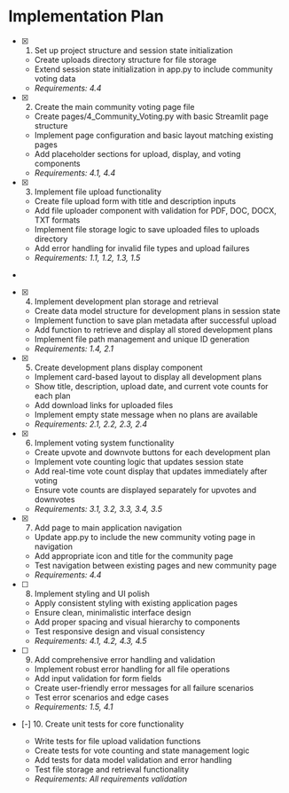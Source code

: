# Implementation Plan

- [x] 1. Set up project structure and session state initialization





  - Create uploads directory structure for file storage
  - Extend session state initialization in app.py to include community voting data
  - _Requirements: 4.4_

- [x] 2. Create the main community voting page file





  - Create pages/4_Community_Voting.py with basic Streamlit page structure
  - Implement page configuration and basic layout matching existing pages
  - Add placeholder sections for upload, display, and voting components
  - _Requirements: 4.1, 4.4_

- [x] 3. Implement file upload functionality





  - Create file upload form with title and description inputs
  - Add file uploader component with validation for PDF, DOC, DOCX, TXT formats
  - Implement file storage logic to save uploaded files to uploads directory
  - Add error handling for invalid file types and upload failures
  - _Requirements: 1.1, 1.2, 1.3, 1.5_
-

- [x] 4. Implement development plan storage and retrieval




  - Create data model structure for development plans in session state
  - Implement function to save plan metadata after successful upload
  - Add function to retrieve and display all stored development plans
  - Implement file path management and unique ID generation
  - _Requirements: 1.4, 2.1_

- [x] 5. Create development plans display component





  - Implement card-based layout to display all development plans
  - Show title, description, upload date, and current vote counts for each plan
  - Add download links for uploaded files
  - Implement empty state message when no plans are available
  - _Requirements: 2.1, 2.2, 2.3, 2.4_

- [x] 6. Implement voting system functionality





  - Create upvote and downvote buttons for each development plan
  - Implement vote counting logic that updates session state
  - Add real-time vote count display that updates immediately after voting
  - Ensure vote counts are displayed separately for upvotes and downvotes
  - _Requirements: 3.1, 3.2, 3.3, 3.4, 3.5_

- [x] 7. Add page to main application navigation





  - Update app.py to include the new community voting page in navigation
  - Add appropriate icon and title for the community page
  - Test navigation between existing pages and new community page
  - _Requirements: 4.4_

- [ ] 8. Implement styling and UI polish
  - Apply consistent styling with existing application pages
  - Ensure clean, minimalistic interface design
  - Add proper spacing and visual hierarchy to components
  - Test responsive design and visual consistency
  - _Requirements: 4.1, 4.2, 4.3, 4.5_

- [ ] 9. Add comprehensive error handling and validation
  - Implement robust error handling for all file operations
  - Add input validation for form fields
  - Create user-friendly error messages for all failure scenarios
  - Test error scenarios and edge cases
  - _Requirements: 1.5, 4.1_

- [-] 10. Create unit tests for core functionality



  - Write tests for file upload validation functions
  - Create tests for vote counting and state management logic
  - Add tests for data model validation and error handling
  - Test file storage and retrieval functionality
  - _Requirements: All requirements validation_